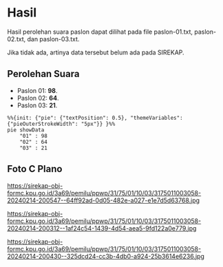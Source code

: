 # Hasil

Hasil perolehan suara paslon dapat dilihat pada file paslon-01.txt, paslon-02.txt, dan paslon-03.txt.

Jika tidak ada, artinya data tersebut belum ada pada SIREKAP.

## Perolehan Suara

 * Paslon 01: **98**.
 * Paslon 02: **64**.
 * Paslon 03: **21**.

```mermaid
%%{init: {"pie": {"textPosition": 0.5}, "themeVariables": {"pieOuterStrokeWidth": "5px"}} }%%
pie showData
    "01" : 98
    "02" : 64
    "03" : 21
```
## Foto C Plano

https://sirekap-obj-formc.kpu.go.id/3a69/pemilu/ppwp/31/75/01/10/03/3175011003058-20240214-200547--64ff92ad-0d05-482e-a027-e1e7d5d63768.jpg

https://sirekap-obj-formc.kpu.go.id/3a69/pemilu/ppwp/31/75/01/10/03/3175011003058-20240214-200312--1af24c54-1439-4d54-aea5-9fd122a0e779.jpg

https://sirekap-obj-formc.kpu.go.id/3a69/pemilu/ppwp/31/75/01/10/03/3175011003058-20240214-200430--325dcd24-cc3b-4db0-a924-25b3614e6236.jpg
